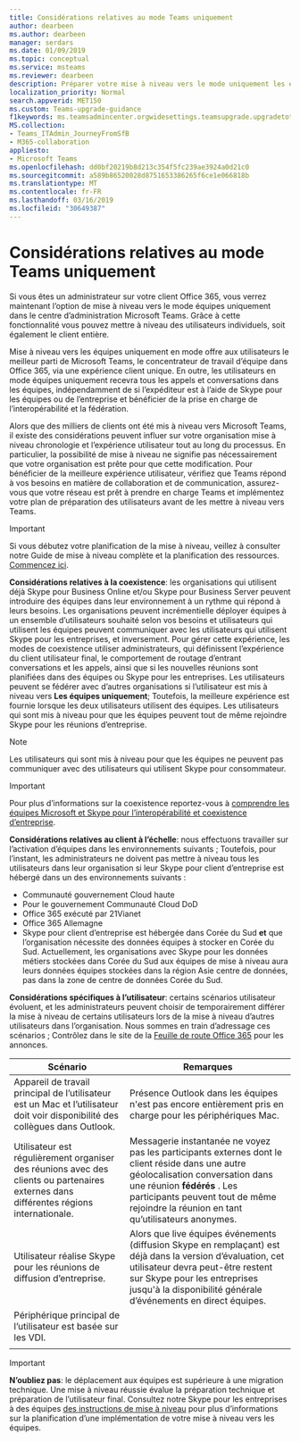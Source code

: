 ```yaml
---
title: Considérations relatives au mode Teams uniquement
author: dearbeen
ms.author: dearbeen
manager: serdars
ms.date: 01/09/2019
ms.topic: conceptual
ms.service: msteams
ms.reviewer: dearbeen
description: Préparer votre mise à niveau vers le mode uniquement les équipes Microsoft
localization_priority: Normal
search.appverid: MET150
ms.custom: Teams-upgrade-guidance
f1keywords: ms.teamsadmincenter.orgwidesettings.teamsupgrade.upgradetoteams
MS.collection:
- Teams_ITAdmin_JourneyFromSfB
- M365-collaboration
appliesto:
- Microsoft Teams
ms.openlocfilehash: dd0bf20219b8d213c354f5fc239ae3924a0d21c0
ms.sourcegitcommit: a589b86520028d8751653386265f6ce1e066818b
ms.translationtype: MT
ms.contentlocale: fr-FR
ms.lasthandoff: 03/16/2019
ms.locfileid: "30649387"
---
```

# <a name="teams-only-mode-considerations"></a>Considérations relatives au mode Teams uniquement

Si vous êtes un administrateur sur votre client Office 365, vous verrez maintenant l’option de mise à niveau vers le mode équipes uniquement dans le centre d’administration Microsoft Teams. Grâce à cette fonctionnalité vous pouvez mettre à niveau des utilisateurs individuels, soit également le client entière.  

Mise à niveau vers les équipes uniquement en mode offre aux utilisateurs le meilleur parti de Microsoft Teams, le concentrateur de travail d’équipe dans Office 365, via une expérience client unique. En outre, les utilisateurs en mode équipes uniquement recevra tous les appels et conversations dans les équipes, indépendamment de si l’expéditeur est à l’aide de Skype pour les équipes ou de l’entreprise et bénéficier de la prise en charge de l’interopérabilité et la fédération.

Alors que des milliers de clients ont été mis à niveau vers Microsoft Teams, il existe des considérations peuvent influer sur votre organisation mise à niveau chronologie et l’expérience utilisateur tout au long du processus. En particulier, la possibilité de mise à niveau ne signifie pas nécessairement que votre organisation est prête pour que cette modification. Pour bénéficier de la meilleure expérience utilisateur, vérifiez que Teams répond à vos besoins en matière de collaboration et de communication, assurez-vous que votre réseau est prêt à prendre en charge Teams et implémentez votre plan de préparation des utilisateurs avant de les mettre à niveau vers Teams. 

> [!IMPORTANT]
> Si vous débutez votre planification de la mise à niveau, veillez à consulter notre Guide de mise à niveau complète et la planification des ressources. [Commencez ici](upgrade-introduction.md). 

**Considérations relatives à la coexistence**: les organisations qui utilisent déjà Skype pour Business Online et/ou Skype pour Business Server peuvent introduire des équipes dans leur environnement à un rythme qui répond à leurs besoins. Les organisations peuvent incrémentielle déployer équipes à un ensemble d’utilisateurs souhaité selon vos besoins et utilisateurs qui utilisent les équipes peuvent communiquer avec les utilisateurs qui utilisent Skype pour les entreprises, et inversement. Pour gérer cette expérience, les modes de coexistence utiliser administrateurs, qui définissent l’expérience du client utilisateur final, le comportement de routage d’entrant conversations et les appels, ainsi que si les nouvelles réunions sont planifiées dans des équipes ou Skype pour les entreprises. Les utilisateurs peuvent se fédérer avec d’autres organisations si l’utilisateur est mis à niveau vers **Les équipes uniquement**; Toutefois, la meilleure expérience est fournie lorsque les deux utilisateurs utilisent des équipes. Les utilisateurs qui sont mis à niveau pour que les équipes peuvent tout de même rejoindre Skype pour les réunions d’entreprise. 

> [!NOTE]
> Les utilisateurs qui sont mis à niveau pour que les équipes ne peuvent pas communiquer avec des utilisateurs qui utilisent Skype pour consommateur.

> [!IMPORTANT]
> Pour plus d’informations sur la coexistence reportez-vous à [comprendre les équipes Microsoft et Skype pour l’interopérabilité et coexistence d’entreprise](teams-and-skypeforbusiness-coexistence-and-interoperability.md). 

**Considérations relatives au client à l’échelle**: nous effectuons travailler sur l’activation d’équipes dans les environnements suivants ; Toutefois, pour l’instant, les administrateurs ne doivent pas mettre à niveau tous les utilisateurs dans leur organisation si leur Skype pour client d’entreprise est hébergé dans un des environnements suivants :

 - Communauté gouvernement Cloud haute
 - Pour le gouvernement Communauté Cloud DoD
 - Office 365 exécuté par 21Vianet
 - Office 365 Allemagne
 - Skype pour client d’entreprise est hébergée dans Corée du Sud **et** que l’organisation nécessite des données équipes à stocker en Corée du Sud. Actuellement, les organisations avec Skype pour les données métiers stockées dans Corée du Sud aux équipes de mise à niveau aura leurs données équipes stockées dans la région Asie centre de données, pas dans la zone de centre de données Corée du Sud.

**Considérations spécifiques à l’utilisateur**: certains scénarios utilisateur évoluent, et les administrateurs peuvent choisir de temporairement différer la mise à niveau de certains utilisateurs lors de la mise à niveau d’autres utilisateurs dans l’organisation. Nous sommes en train d’adressage ces scénarios ; Contrôlez dans le site de la [Feuille de route Office 365](https://www.microsoft.com/en-us/microsoft-365/roadmap) pour les annonces.

| Scénario | Remarques |
|----------|-------|
|Appareil de travail principal de l’utilisateur est un Mac et l’utilisateur doit voir disponibilité des collègues dans Outlook. | Présence Outlook dans les équipes n'est pas encore entièrement pris en charge pour les périphériques Mac. |
| Utilisateur est régulièrement organiser des réunions avec des clients ou partenaires externes dans différentes régions internationale. | Messagerie instantanée ne voyez pas les participants externes dont le client réside dans une autre géolocalisation conversation dans une réunion **fédérés** . Les participants peuvent tout de même rejoindre la réunion en tant qu’utilisateurs anonymes. |
| Utilisateur réalise Skype pour les réunions de diffusion d’entreprise. |  Alors que live équipes événements (diffusion Skype en remplaçant) est déjà dans la version d’évaluation, cet utilisateur devra peut-être restent sur Skype pour les entreprises jusqu'à la disponibilité générale d’événements en direct équipes.
| Périphérique principal de l’utilisateur est basée sur les VDI. | |
|||

> [!IMPORTANT]
> **N’oubliez pas**: le déplacement aux équipes est supérieure à une migration technique. Une mise à niveau réussie évalue la préparation technique et préparation de l’utilisateur final. Consultez notre Skype pour les entreprises à des équipes [des instructions de mise à niveau](upgrade-framework.md) pour plus d’informations sur la planification d’une implémentation de votre mise à niveau vers les équipes.  
